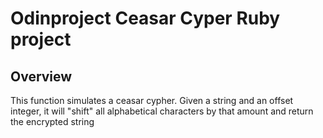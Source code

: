 # Odinproject Ceasar Cyper Ruby project

## Overview
This function simulates a ceasar cypher. Given a string and an offset integer, it will "shift" all alphabetical characters by that amount and return the encrypted string